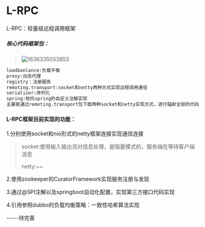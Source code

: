 # L-RPC
L-RPC：轻量级远程调用框架

##### 核心代码框架包：

> ![1636335053853](LRPC\png\1.png)

```xml
loadbanlance:负载平衡
proxy:动态代理
registry：注册服务
remoting.transport:socket和netty两种方式实现远程调用通信
serializer:序列化
spring:依托spring的自定义注解实现
主要是通过remoting.transport包下面两种socket和netty实现方式，进行辐射全部的代码
```

#### L-RPC框架目前实现的功能：

1.分别使用socket和nio形式的netty框架连接实现通信连接

> socket:使用输入输出流对信息处理，是阻塞模式的，服务端在等待客户端消息
>
> netty:~~

2.使用zookeeper的CuratorFramework实现服务注册与发现

3.通过@SPI注解以及springboot自动化配置，实现第三方接口代码实现

4.引用参照dubbo的负载均衡策略：一致性哈希算法实现

-----待完善
